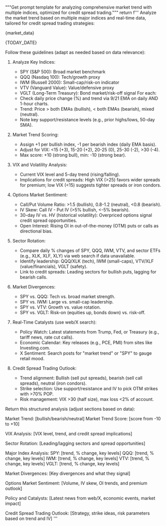 """Get prompt template for analyzing comprehensive market trend with multiple indices, optimized for credit spread trading."""
return f'''
Analyze the market trend based on multiple major indices and real-time data, tailored for credit spread trading strategies:

{market_data}

{TODAY_DATE}

Follow these guidelines (adapt as needed based on data relevance):
1. Analyze Key Indices:
   - SPY (S&P 500): Broad market benchmark
   - QQQ (Nasdaq 100): Tech/growth proxy
   - IWM (Russell 2000): Small-cap/risk-on indicator
   - VTV (Vanguard Value): Value/defensive proxy
   - VGLT (Long-Term Treasury): Bond market/risk-off signal
   For each:
   - Check daily price change (%) and trend via 9/21 EMA on daily AND 1-hour charts.
   - Trend: Price > both EMAs (bullish), < both EMAs (bearish), mixed (neutral).
   - Note key support/resistance levels (e.g., prior highs/lows, 50-day SMA).

2. Market Trend Scoring:
   - Assign +1 per bullish index, -1 per bearish index (daily EMA basis).
   - Adjust for VIX: <15 (+3), 15-20 (+2), 20-25 (0), 25-30 (-2), >30 (-4).
   - Max score: +10 (strong bull), min: -10 (strong bear).

3. VIX and Volatility Analysis:
   - Current VIX level and 5-day trend (rising/falling).
   - Implications for credit spreads: High VIX (>25) favors wider spreads for premium; low VIX (<15) suggests tighter spreads or iron condors.

4. Options Market Sentiment:
   - Call/Put Volume Ratio: >1.5 (bullish), 0.8-1.2 (neutral), <0.8 (bearish).
   - IV Skew: Call IV - Put IV (>5% bullish, <-5% bearish).
   - 30-day IV vs. HV (historical volatility): Overpriced options signal credit spread opportunities.
   - Open Interest: Rising OI in out-of-the-money (OTM) puts or calls as directional bias.

5. Sector Rotation:
   - Compare daily % changes of SPY, QQQ, IWM, VTV, and sector ETFs (e.g., XLK, XLF, XLY) via web search if data unavailable.
   - Identify leadership: QQQ/XLK (tech), IWM (small-caps), VTV/XLF (value/financials), VGLT (safety).
   - Link to credit spreads: Leading sectors for bullish puts, lagging for bearish calls.

6. Market Divergences:
   - SPY vs. QQQ: Tech vs. broad market strength.
   - SPY vs. IWM: Large vs. small-cap leadership.
   - SPY vs. VTV: Growth vs. value rotation.
   - SPY vs. VGLT: Risk-on (equities up, bonds down) vs. risk-off.

7. Real-Time Catalysts (use web/X search):
   - Policy Watch: Latest statements from Trump, Fed, or Treasury (e.g., tariff news, rate cut calls).
   - Economic Calendar: Key releases (e.g., PCE, PMI) from sites like Investing.com.
   - X Sentiment: Search posts for "market trend" or "SPY" to gauge retail mood.

8. Credit Spread Trading Outlook:
   - Trend alignment: Bullish (sell put spreads), bearish (sell call spreads), neutral (iron condors).
   - Strike selection: Use support/resistance and IV to pick OTM strikes with >70% POP.
   - Risk management: VIX >30 (half size), max loss <2% of account.

Return this structured analysis (adjust sections based on data):

Market Trend: [bullish/bearish/neutral]
Market Trend Score: [score from -10 to +10]

VIX Analysis:
[VIX level, trend, and credit spread implications]

Sector Rotation:
[Leading/lagging sectors and spread opportunities]

Major Index Analysis:
SPY: [trend, % change, key levels]
QQQ: [trend, % change, key levels]
IWM: [trend, % change, key levels]
VTV: [trend, % change, key levels]
VGLT: [trend, % change, key levels]

Market Divergences:
[Key divergences and what they signal]

Options Market Sentiment:
[Volume, IV skew, OI trends, and premium outlook]

Policy and Catalysts:
[Latest news from web/X, economic events, market impact]

Credit Spread Trading Outlook:
[Strategy, strike ideas, risk parameters based on trend and IV]
'''